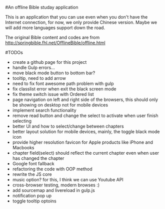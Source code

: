 #An offline Bible studay application

This is an application that you can use even when you don't have the Internet connection, for now, we only provide Chinese version. Maybe we will add more languages support down the road.

The original Bible content and codes are from http://springbible.fhl.net/OfflineBible/offline.html

#TODOs
- create a github page for this project
- handle Gulp errors...
- move black mode button to bottom bar?
- tooltip, need to add arrow
- need to fix font awesome path problem with gulp
- fix classlist error when exit the black screen mode
- fix theme switch issue with Ordered list
- page navigation on left and right side of the browsers, this should only be showing on desktop not for mobile devices
- implement search functionality
- remove read button and change the select to activate when user finish selecting
- better UI and how to select/change between chapters
- better layout solution for mobile devices, mainly, the toggle black mode icon
- provide higher resolution favicon for Apple products like iPhone and Macbooks
- chapter field(select) should reflect the current chapter even when user has changed the chapter
- Google font fallback
- refactoring the code with OOP method
- rewrite the JS core
- music option? for this, I think we can use Youtube API
- cross-browser testing, modern browses :)
- add sourcemap and livereload in gulp.js
- notification pop up
- toggle tooltip optoins
